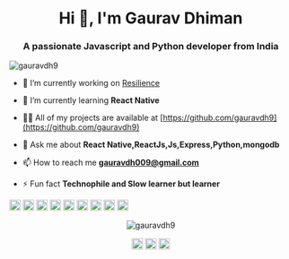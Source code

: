 <h1 align="center">Hi 👋, I'm Gaurav Dhiman</h1>
<h3 align="center">A passionate Javascript and Python developer from India</h3>

<p align="left"> <img src="https://komarev.com/ghpvc/?username=gauravdh9" alt="gauravdh9" /> </p>

- 🔭 I’m currently working on [Resilience](https://github.com/gauravdh9/resilience)

- 🌱 I’m currently learning **React Native**

- 👨‍💻 All of my projects are available at [https://github.com/gauravdh9](https://github.com/gauravdh9)

- 💬 Ask me about **React Native,ReactJs,Js,Express,Python,mongodb**

- 📫 How to reach me **gauravdh009@gmail.com**

- ⚡ Fun fact **Technophile and Slow learner but learner**

<p align="left"><img src="https://devicons.github.io/devicon/devicon.git/icons/react/react-original-wordmark.svg" alt="react" width="20" height="20"/> <img src="https://devicons.github.io/devicon/devicon.git/icons/css3/css3-original-wordmark.svg" alt="css3" width="20" height="20"/> <img src="https://devicons.github.io/devicon/devicon.git/icons/html5/html5-original-wordmark.svg" alt="html5" width="20" height="20"/> <img src="https://devicons.github.io/devicon/devicon.git/icons/javascript/javascript-original.svg" alt="javascript" width="20" height="20"/> <img src="https://devicons.github.io/devicon/devicon.git/icons/mongodb/mongodb-original-wordmark.svg" alt="mongodb" width="20" height="20"/> <img src="https://devicons.github.io/devicon/devicon.git/icons/mysql/mysql-original-wordmark.svg" alt="mysql" width="20" height="20"/> <img src="https://devicons.github.io/devicon/devicon.git/icons/nodejs/nodejs-original-wordmark.svg" alt="nodejs" width="20" height="20"/> <img src="https://devicons.github.io/devicon/devicon.git/icons/python/python-original-wordmark.svg" alt="python" width="20" height="20"/> <img src="https://devicons.github.io/devicon/devicon.git/icons/express/express-original-wordmark.svg" alt="express" width="20" height="20"/></p><p align="center"> <img src="https://github-readme-stats.vercel.app/api?username=gauravdh9&show_icons=true" alt="gauravdh9" /> </p>

<p align="center">
<a href="https://twitter.com/https://twitter.com/gauravd79488452" target="blank"><img align="center" src="https://cdn.jsdelivr.net/npm/simple-icons@3.0.1/icons/twitter.svg" alt="https://twitter.com/gauravd79488452" height="20" width="20" /></a>
<a href="https://linkedin.com/in/https://www.linkedin.com/in/gaurav-dhiman-4356961aa/" target="blank"><img align="center" src="https://cdn.jsdelivr.net/npm/simple-icons@3.0.1/icons/linkedin.svg" alt="https://www.linkedin.com/in/gaurav-dhiman-4356961aa/" height="20" width="20" /></a>
<a href="https://instagram.com/https://www.instagram.com/gaurav_dh/" target="blank"><img align="center" src="https://cdn.jsdelivr.net/npm/simple-icons@3.0.1/icons/instagram.svg" alt="https://www.instagram.com/gaurav_dh/" height="20" width="20" /></a>
</p>
